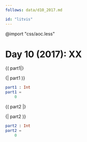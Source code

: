 ```yaml
---
follows: data/d10_2017.md

id: "litvis"
---
```


@import "css/aoc.less"

# Day 10 (2017): XX

{( part1|}

{| part1 )}

```elm {l r}
part1 : Int
part1 =
    0
```

{( part2 |}

{| part2 )}

```elm {l r}
part2 : Int
part2 =
    0
```
